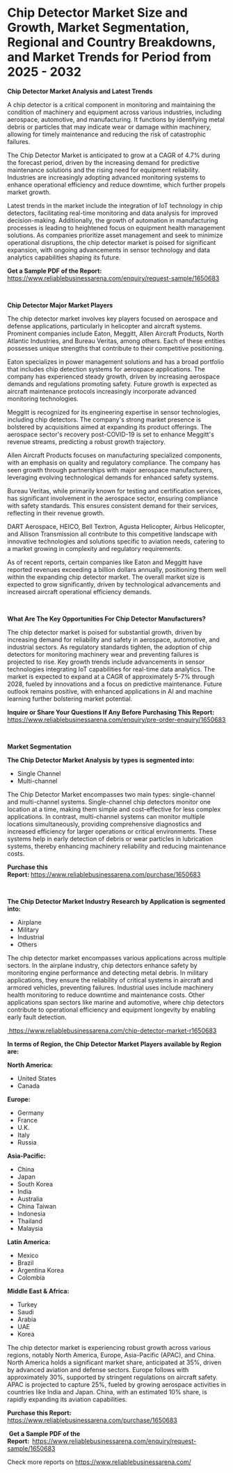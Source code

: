 <p><h1>Chip Detector Market Size and Growth, Market Segmentation, Regional and Country Breakdowns, and Market Trends for Period from 2025 -  2032</h1></p><p><strong>Chip Detector Market Analysis and Latest Trends</strong></p>
<p><p>A chip detector is a critical component in monitoring and maintaining the condition of machinery and equipment across various industries, including aerospace, automotive, and manufacturing. It functions by identifying metal debris or particles that may indicate wear or damage within machinery, allowing for timely maintenance and reducing the risk of catastrophic failures.</p><p>The Chip Detector Market is anticipated to grow at a CAGR of 4.7% during the forecast period, driven by the increasing demand for predictive maintenance solutions and the rising need for equipment reliability. Industries are increasingly adopting advanced monitoring systems to enhance operational efficiency and reduce downtime, which further propels market growth.</p><p>Latest trends in the market include the integration of IoT technology in chip detectors, facilitating real-time monitoring and data analysis for improved decision-making. Additionally, the growth of automation in manufacturing processes is leading to heightened focus on equipment health management solutions. As companies prioritize asset management and seek to minimize operational disruptions, the chip detector market is poised for significant expansion, with ongoing advancements in sensor technology and data analytics capabilities shaping its future.</p></p>
<p><strong>Get a Sample PDF of the Report:&nbsp;</strong> <a href="https://www.reliablebusinessarena.com/enquiry/request-sample/1650683?utm_campaign=2868&utm_medium=2&utm_source=Github&utm_content=ia&utm_term=08042025&utm_id=chip-detector">https://www.reliablebusinessarena.com/enquiry/request-sample/1650683</a></p>
<p>&nbsp;</p>
<p><strong>Chip Detector Major Market Players</strong></p>
<p><p>The chip detector market involves key players focused on aerospace and defense applications, particularly in helicopter and aircraft systems. Prominent companies include Eaton, Meggitt, Allen Aircraft Products, North Atlantic Industries, and Bureau Veritas, among others. Each of these entities possesses unique strengths that contribute to their competitive positioning.</p><p>Eaton specializes in power management solutions and has a broad portfolio that includes chip detection systems for aerospace applications. The company has experienced steady growth, driven by increasing aerospace demands and regulations promoting safety. Future growth is expected as aircraft maintenance protocols increasingly incorporate advanced monitoring technologies.</p><p>Meggitt is recognized for its engineering expertise in sensor technologies, including chip detectors. The company's strong market presence is bolstered by acquisitions aimed at expanding its product offerings. The aerospace sector's recovery post-COVID-19 is set to enhance Meggitt's revenue streams, predicting a robust growth trajectory.</p><p>Allen Aircraft Products focuses on manufacturing specialized components, with an emphasis on quality and regulatory compliance. The company has seen growth through partnerships with major aerospace manufacturers, leveraging evolving technological demands for enhanced safety systems.</p><p>Bureau Veritas, while primarily known for testing and certification services, has significant involvement in the aerospace sector, ensuring compliance with safety standards. This ensures consistent demand for their services, reflecting in their revenue growth.</p><p>DART Aerospace, HEICO, Bell Textron, Agusta Helicopter, Airbus Helicopter, and Allison Transmission all contribute to this competitive landscape with innovative technologies and solutions specific to aviation needs, catering to a market growing in complexity and regulatory requirements.</p><p>As of recent reports, certain companies like Eaton and Meggitt have reported revenues exceeding a billion dollars annually, positioning them well within the expanding chip detector market. The overall market size is expected to grow significantly, driven by technological advancements and increased aircraft operational efficiency demands.</p></p>
<p>&nbsp;</p>
<p><strong>What Are The Key Opportunities For Chip Detector Manufacturers?</strong></p>
<p><p>The chip detector market is poised for substantial growth, driven by increasing demand for reliability and safety in aerospace, automotive, and industrial sectors. As regulatory standards tighten, the adoption of chip detectors for monitoring machinery wear and preventing failures is projected to rise. Key growth trends include advancements in sensor technologies integrating IoT capabilities for real-time data analytics. The market is expected to expand at a CAGR of approximately 5-7% through 2028, fueled by innovations and a focus on predictive maintenance. Future outlook remains positive, with enhanced applications in AI and machine learning further bolstering market potential.</p></p>
<p><strong>Inquire or Share Your Questions If Any Before Purchasing This Report:</strong> <a href="https://www.reliablebusinessarena.com/enquiry/pre-order-enquiry/1650683?utm_campaign=2868&utm_medium=2&utm_source=Github&utm_content=ia&utm_term=08042025&utm_id=chip-detector">https://www.reliablebusinessarena.com/enquiry/pre-order-enquiry/1650683</a></p>
<p>&nbsp;</p>
<p><strong>Market Segmentation</strong></p>
<p><strong>The Chip Detector Market Analysis by types is segmented into:</strong></p>
<p><ul><li>Single Channel</li><li>Multi-channel</li></ul></p>
<p><p>The Chip Detector Market encompasses two main types: single-channel and multi-channel systems. Single-channel chip detectors monitor one location at a time, making them simple and cost-effective for less complex applications. In contrast, multi-channel systems can monitor multiple locations simultaneously, providing comprehensive diagnostics and increased efficiency for larger operations or critical environments. These systems help in early detection of debris or wear particles in lubrication systems, thereby enhancing machinery reliability and reducing maintenance costs.</p></p>
<p><strong>Purchase this Report:&nbsp;</strong><a href="https://www.reliablebusinessarena.com/purchase/1650683?utm_campaign=2868&utm_medium=2&utm_source=Github&utm_content=ia&utm_term=08042025&utm_id=chip-detector">https://www.reliablebusinessarena.com/purchase/1650683</a></p>
<p>&nbsp;</p>
<p><strong>The Chip Detector Market Industry Research by Application is segmented into:</strong></p>
<p><ul><li>Airplane</li><li>Military</li><li>Industrial</li><li>Others</li></ul></p>
<p><p>The chip detector market encompasses various applications across multiple sectors. In the airplane industry, chip detectors enhance safety by monitoring engine performance and detecting metal debris. In military applications, they ensure the reliability of critical systems in aircraft and armored vehicles, preventing failures. Industrial uses include machinery health monitoring to reduce downtime and maintenance costs. Other applications span sectors like marine and automotive, where chip detectors contribute to operational efficiency and equipment longevity by enabling early fault detection.</p></p>
<p><a href="https://www.reliablebusinessarena.com/chip-detector-market-r1650683?utm_campaign=2868&utm_medium=2&utm_source=Github&utm_content=ia&utm_term=08042025&utm_id=chip-detector">&nbsp;https://www.reliablebusinessarena.com/chip-detector-market-r1650683</a></p>
<p><strong>In terms of Region, the Chip Detector Market Players available by Region are:</strong></p>
<p>
    <p> <strong> North America: </strong>
        <ul>
            <li>United States</li>
            <li>Canada</li>
        </ul>
        </p> 
    <p> <strong> Europe: </strong>
        <ul>
            <li>Germany</li>
            <li>France</li>
            <li>U.K.</li>
            <li>Italy</li>
            <li>Russia</li>
        </ul>
        </p> 
    <p> <strong> Asia-Pacific: </strong>
        <ul>
            <li>China</li>
            <li>Japan</li>
            <li>South Korea</li>
            <li>India</li>
            <li>Australia</li>
            <li>China Taiwan</li>
            <li>Indonesia</li>
            <li>Thailand</li>
            <li>Malaysia</li>
        </ul>
        </p> 
    <p> <strong> Latin America: </strong>
        <ul>
            <li>Mexico</li>
            <li>Brazil</li>
            <li>Argentina Korea</li>
            <li>Colombia</li>
        </ul>
        </p> 
    <p> <strong> Middle East & Africa: </strong>
        <ul>
            <li>Turkey</li>
            <li>Saudi</li>
            <li>Arabia</li>
            <li>UAE</li>
            <li>Korea</li>
        </ul>
    </p>
    </p>
<p><p>The chip detector market is experiencing robust growth across various regions, notably North America, Europe, Asia-Pacific (APAC), and China. North America holds a significant market share, anticipated at 35%, driven by advanced aviation and defense sectors. Europe follows with approximately 30%, supported by stringent regulations on aircraft safety. APAC is projected to capture 25%, fueled by growing aerospace activities in countries like India and Japan. China, with an estimated 10% share, is rapidly expanding its aviation capabilities.</p></p>
<p><strong>Purchase this Report: </strong><a href="https://www.reliablebusinessarena.com/purchase/1650683?utm_campaign=2868&utm_medium=2&utm_source=Github&utm_content=ia&utm_term=08042025&utm_id=chip-detector">https://www.reliablebusinessarena.com/purchase/1650683</a></p>
<p>&nbsp;<strong>Get a Sample PDF of the Report:&nbsp;&nbsp;</strong><a href="https://www.reliablebusinessarena.com/enquiry/request-sample/1650683?utm_campaign=2868&utm_medium=2&utm_source=Github&utm_content=ia&utm_term=08042025&utm_id=chip-detector">https://www.reliablebusinessarena.com/enquiry/request-sample/1650683</a></p>
<p><strong></strong></p>
<p>Check more reports on <a href="https://www.reliablebusinessarena.com/?utm_campaign=2868&utm_medium=2&utm_source=Github&utm_content=ia&utm_term=08042025&utm_id=chip-detector">https://www.reliablebusinessarena.com/</a></p>
